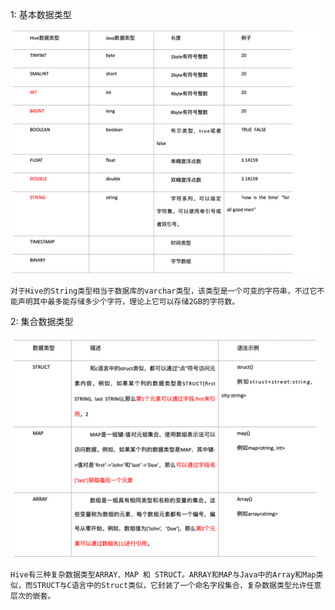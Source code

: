 1: 基本数据类型
    
![](.Hive数据类型_images/ce69ad40.png)

    对于Hive的String类型相当于数据库的varchar类型，该类型是一个可变的字符串，不过它不能声明其中最多能存储多少个字符，理论上它可以存储2GB的字符数。

2: 集合数据类型

![](.Hive数据类型_images/22067f60.png)
    
    Hive有三种复杂数据类型ARRAY、MAP 和 STRUCT。ARRAY和MAP与Java中的Array和Map类似，而STRUCT与C语言中的Struct类似，它封装了一个命名字段集合，复杂数据类型允许任意层次的嵌套。